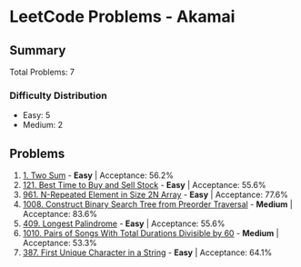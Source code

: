 # LeetCode Problems - Akamai

## Summary
Total Problems: 7

### Difficulty Distribution

- Easy: 5
- Medium: 2

## Problems

1. [1. Two Sum](https://leetcode.com/problems/two-sum/) - **Easy** | Acceptance: 56.2%
2. [121. Best Time to Buy and Sell Stock](https://leetcode.com/problems/best-time-to-buy-and-sell-stock/) - **Easy** | Acceptance: 55.6%
3. [961. N-Repeated Element in Size 2N Array](https://leetcode.com/problems/n-repeated-element-in-size-2n-array/) - **Easy** | Acceptance: 77.6%
4. [1008. Construct Binary Search Tree from Preorder Traversal](https://leetcode.com/problems/construct-binary-search-tree-from-preorder-traversal/) - **Medium** | Acceptance: 83.6%
5. [409. Longest Palindrome](https://leetcode.com/problems/longest-palindrome/) - **Easy** | Acceptance: 55.6%
6. [1010. Pairs of Songs With Total Durations Divisible by 60](https://leetcode.com/problems/pairs-of-songs-with-total-durations-divisible-by-60/) - **Medium** | Acceptance: 53.3%
7. [387. First Unique Character in a String](https://leetcode.com/problems/first-unique-character-in-a-string/) - **Easy** | Acceptance: 64.1%